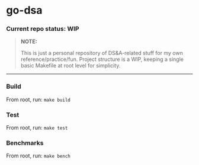 # go-dsa
### Current repo status: WIP

> **NOTE:** 
> 
> This is just a personal repository of DS&A-related stuff for my own reference/practice/fun.
> Project structure is a WIP, keeping a single basic Makefile at root level for simplicity.

---
### Build 
From root, run: `make build`

### Test
From root, run: `make test`

### Benchmarks
From root, run: `make bench`